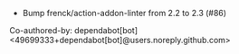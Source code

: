 - Bump frenck/action-addon-linter from 2.2 to 2.3 (#86)

Co-authored-by: dependabot[bot] <49699333+dependabot[bot]@users.noreply.github.com>
